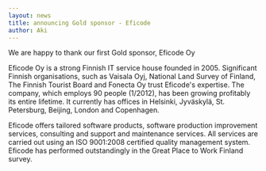 ```yaml
---
layout: news
title: announcing Gold sponsor - Eficode
author: Aki
---
```


We are happy to thank our first Gold sponsor, Eficode Oy

Eficode Oy is a strong Finnish IT service house founded in 2005. Significant Finnish organisations, such as Vaisala Oyj, National Land Survey of Finland, The Finnish Tourist Board and Fonecta Oy trust Eficode's expertise. The company, which employs 90 people (1/2012), has been growing profitably its entire lifetime. It currently has offices in Helsinki, Jyväskylä, St. Petersburg, Beijing, London and Copenhagen.

Eficode offers tailored software products, software production improvement services, consulting and support and maintenance services. All services are carried out using an ISO 9001:2008 certified quality management system. Eficode has performed outstandingly in the Great Place to Work Finland survey.